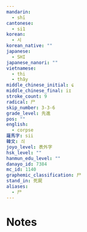 ```yaml
---
mandarin:
  - shī
cantonese:
  - si1
korean:
  - 시
korean_native: ""
japanese:
  - SHI
japanese_nanori: ""
vietnamese:
  - thi
  - thây
middle_chinese_initial: ɕ
middle_chinese_final: iɪ
stroke_count: 9
radical: 尸
skip_number: 3-3-6
grade_level: 先進
pos: ""
english:
  - corpse
羅馬字: sii
韓文: 싀
joyo_level: 表外字
hsk_level: ""
hanmun_edu_level: ""
danayo_id: 7384
mc_id: 1140
graphemic_classification: 尸
stand_in: 死屍
aliases:
  - 尸
---
```


# Notes
